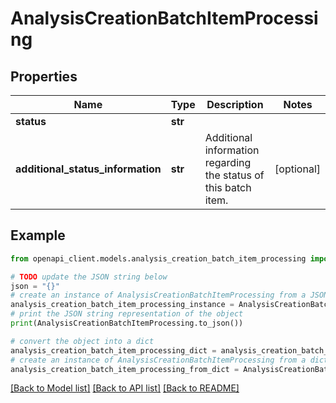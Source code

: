 # AnalysisCreationBatchItemProcessing


## Properties

Name | Type | Description | Notes
------------ | ------------- | ------------- | -------------
**status** | **str** |  | 
**additional_status_information** | **str** | Additional information regarding the status of this batch item. | [optional] 

## Example

```python
from openapi_client.models.analysis_creation_batch_item_processing import AnalysisCreationBatchItemProcessing

# TODO update the JSON string below
json = "{}"
# create an instance of AnalysisCreationBatchItemProcessing from a JSON string
analysis_creation_batch_item_processing_instance = AnalysisCreationBatchItemProcessing.from_json(json)
# print the JSON string representation of the object
print(AnalysisCreationBatchItemProcessing.to_json())

# convert the object into a dict
analysis_creation_batch_item_processing_dict = analysis_creation_batch_item_processing_instance.to_dict()
# create an instance of AnalysisCreationBatchItemProcessing from a dict
analysis_creation_batch_item_processing_from_dict = AnalysisCreationBatchItemProcessing.from_dict(analysis_creation_batch_item_processing_dict)
```
[[Back to Model list]](../README.md#documentation-for-models) [[Back to API list]](../README.md#documentation-for-api-endpoints) [[Back to README]](../README.md)



